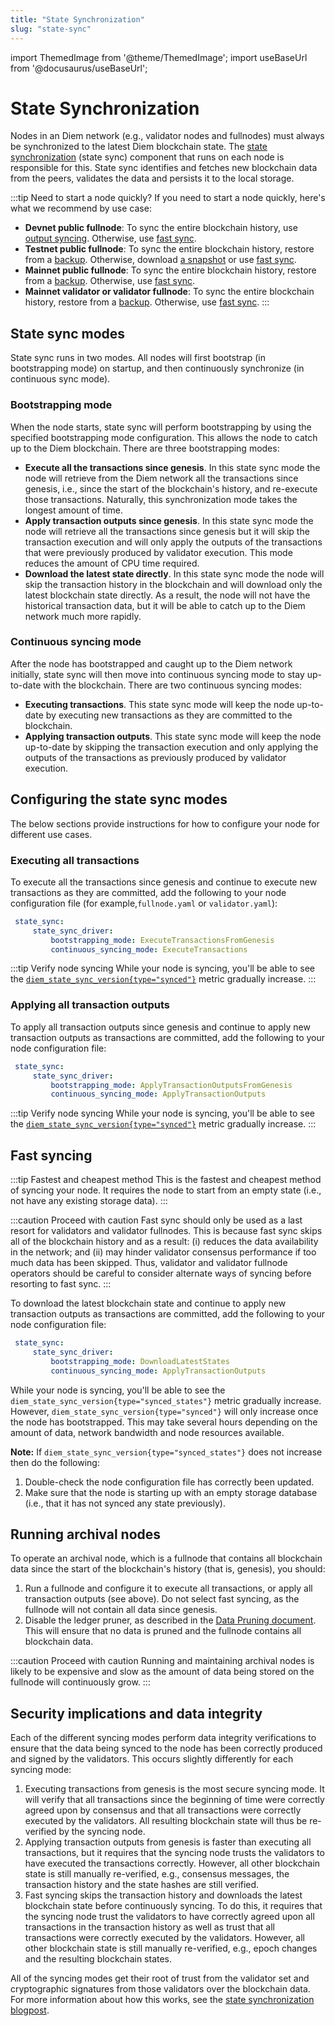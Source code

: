 ```yaml
---
title: "State Synchronization"
slug: "state-sync"
---
```


import ThemedImage from '@theme/ThemedImage';
import useBaseUrl from '@docusaurus/useBaseUrl';

# State Synchronization

Nodes in an Diem network (e.g., validator nodes and fullnodes) must always be synchronized to the latest Diem blockchain state. The [state synchronization](https://medium.com/diemlabs/the-evolution-of-state-sync-the-path-to-100k-transactions-per-second-with-sub-second-latency-at-52e25a2c6f10) (state sync) component that runs on each node is responsible for this. State sync identifies and fetches new blockchain data from the peers, validates the data and persists it to the local storage.

:::tip Need to start a node quickly?
If you need to start a node quickly, here's what we recommend by use case:
  - **Devnet public fullnode**: To sync the entire blockchain history, use [output syncing](state-sync.md#applying-all-transaction-outputs). Otherwise, use [fast sync](state-sync.md#fast-syncing).
  - **Testnet public fullnode**: To sync the entire blockchain history, restore from a [backup](../nodes/full-node/diem-db-restore.md). Otherwise, download [a snapshot](../nodes/full-node/bootstrap-fullnode.md) or use [fast sync](state-sync.md#fast-syncing).
  - **Mainnet public fullnode**: To sync the entire blockchain history, restore from a [backup](../nodes/full-node/diem-db-restore.md). Otherwise, use [fast sync](state-sync.md#fast-syncing).
  - **Mainnet validator or validator fullnode**: To sync the entire blockchain history, restore from a [backup](../nodes/full-node/diem-db-restore.md). Otherwise, use [fast sync](state-sync.md#fast-syncing).
:::

## State sync modes

State sync runs in two modes. All nodes will first bootstrap (in bootstrapping mode) on startup, and then continuously synchronize (in continuous sync mode). 

### Bootstrapping mode

When the node starts, state sync will perform bootstrapping by using the specified bootstrapping mode configuration. This allows the node to catch up to the Diem blockchain. There are three bootstrapping modes:

- **Execute all the transactions since genesis**. In this state sync mode the node will retrieve from the Diem network all the transactions since genesis, i.e., since the start of the blockchain's history, and re-execute those transactions. Naturally, this synchronization mode takes the longest amount of time.
- **Apply transaction outputs since genesis**. In this state sync mode the node will retrieve all the transactions since genesis but it will skip the transaction execution and will only apply the outputs of the transactions that were previously produced by validator execution. This mode reduces the amount of CPU time required.
- **Download the latest state directly**. In this state sync mode the node will skip the transaction history in the blockchain and will download only the latest blockchain state directly. As a result, the node will not have the historical transaction data, but it will be able to catch up to the Diem network much more rapidly.

### Continuous syncing mode

After the node has bootstrapped and caught up to the Diem network initially, state sync will then move into continuous syncing mode to stay up-to-date with the blockchain. There are two continuous syncing modes:

- **Executing transactions**. This state sync mode will keep the node up-to-date by executing new transactions as they are committed to the blockchain.
- **Applying transaction outputs**. This state sync mode will keep the node up-to-date by skipping the transaction execution and only applying the outputs of the transactions as previously produced by validator execution.

## Configuring the state sync modes

The below sections provide instructions for how to configure your node for different use cases.

### Executing all transactions

To execute all the transactions since genesis and continue to execute new
transactions as they are committed, add the following to your node
configuration file (for example,`fullnode.yaml` or `validator.yaml`):

```yaml
 state_sync:
     state_sync_driver:
         bootstrapping_mode: ExecuteTransactionsFromGenesis
         continuous_syncing_mode: ExecuteTransactions
```

:::tip Verify node syncing
While your node is syncing, you'll be able to see the
[`diem_state_sync_version{type="synced"}`](../nodes/full-node/fullnode-source-code-or-docker.md#verify-initial-synchronization) metric gradually increase.
:::

### Applying all transaction outputs

To apply all transaction outputs since genesis and continue to apply new
transaction outputs as transactions are committed, add the following to your
node configuration file:

```yaml
 state_sync:
     state_sync_driver:
         bootstrapping_mode: ApplyTransactionOutputsFromGenesis
         continuous_syncing_mode: ApplyTransactionOutputs
```

:::tip Verify node syncing
While your node is syncing, you'll be able to see the
[`diem_state_sync_version{type="synced"}`](../nodes/full-node/fullnode-source-code-or-docker.md#verify-initial-synchronization) metric gradually increase.
:::

## Fast syncing

:::tip Fastest and cheapest method
This is the fastest and cheapest method of syncing your node. It
requires the node to start from an empty state (i.e., not have any existing
storage data).
:::

:::caution Proceed with caution
Fast sync should only be used as a last resort for validators and
validator fullnodes. This is because fast sync skips all of the blockchain
history and as a result: (i) reduces the data availability in the network;
and (ii) may hinder validator consensus performance if too much data has
been skipped. Thus, validator and validator fullnode operators should be
careful to consider alternate ways of syncing before resorting to fast sync.
:::

To download the latest blockchain state and continue to apply new
transaction outputs as transactions are committed, add the following to your
node configuration file:

```yaml
 state_sync:
     state_sync_driver:
         bootstrapping_mode: DownloadLatestStates
         continuous_syncing_mode: ApplyTransactionOutputs
```

While your node is syncing, you'll be able to see the
`diem_state_sync_version{type="synced_states"}` metric gradually increase.
However, `diem_state_sync_version{type="synced"}` will only increase once
the node has bootstrapped. This may take several hours depending on the 
amount of data, network bandwidth and node resources available.

**Note:** If `diem_state_sync_version{type="synced_states"}` does not 
increase then do the following:
1. Double-check the node configuration file has correctly been updated.
2. Make sure that the node is starting up with an empty storage database
(i.e., that it has not synced any state previously).

## Running archival nodes

To operate an archival node, which is a fullnode that contains all blockchain data
since the start of the blockchain's history (that is, genesis), you should:
1. Run a fullnode and configure it to execute all transactions, or apply all transaction outputs (see above).
Do not select fast syncing, as the fullnode will not contain all data since genesis.
2. Disable the ledger pruner, as described in the [Data Pruning document](data-pruning.md#disabling-the-ledger-pruner).
This will ensure that no data is pruned and the fullnode contains all blockchain data.

:::caution Proceed with caution
Running and maintaining archival nodes is likely to be expensive and slow
as the amount of data being stored on the fullnode will continuously grow.
:::


## Security implications and data integrity
Each of the different syncing modes perform data integrity verifications to
ensure that the data being synced to the node has been correctly produced
and signed by the validators. This occurs slightly differently for
each syncing mode:
1. Executing transactions from genesis is the most secure syncing mode. It will
verify that all transactions since the beginning of time were correctly agreed
upon by consensus and that all transactions were correctly executed by the
validators. All resulting blockchain state will thus be re-verified by the
syncing node.
2. Applying transaction outputs from genesis is faster than executing all
transactions, but it requires that the syncing node trusts the validators to
have executed the transactions correctly. However, all other
blockchain state is still manually re-verified, e.g., consensus messages,
the transaction history and the state hashes are still verified.
3. Fast syncing skips the transaction history and downloads the latest
blockchain state before continuously syncing. To do this, it requires that the
syncing node trust the validators to have correctly agreed upon all
transactions in the transaction history as well as trust that all transactions
were correctly executed by the validators. However, all other blockchain state
is still manually re-verified, e.g., epoch changes and the resulting blockchain states.

All of the syncing modes get their root of trust from the validator set
and cryptographic signatures from those validators over the blockchain data.
For more information about how this works, see the [state synchronization blogpost](https://medium.com/diemlabs/the-evolution-of-state-sync-the-path-to-100k-transactions-per-second-with-sub-second-latency-at-52e25a2c6f10).

